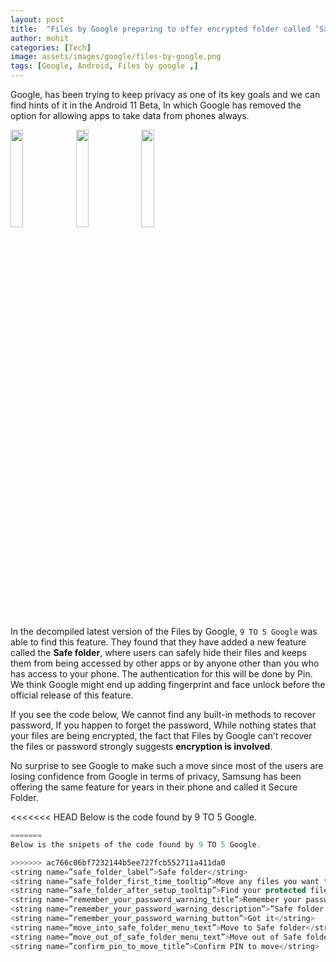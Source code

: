 ```yaml
---
layout: post
title:  "Files by Google preparing to offer encrypted folder called ‘Safe folder’:"
author: mohit
categories: [Tech]
image: assets/images/google/files-by-google.png
tags: [Google, Android, Files by google ,]
---
```


Google, has been trying to keep privacy as one of its key goals and we can find hints of it in the Android 11 Beta, In which Google has removed the option for allowing apps to take data from phones always.

<a href="{{site.baseurl}}/assets/images/google/files-by-google/xda-safe-folder-intro.jpg" data-lightbox="image-1" data-title="My caption"><img width="20%" src="{{site.baseurl}}/assets/images/google/files-by-google/xda-safe-folder-intro.jpg"></a>
<a href="{{site.baseurl}}/assets/images/google/files-by-google/xda-safe-folder-moving.jpg" data-lightbox="image-1" data-title="My caption"><img width="20%" src="{{site.baseurl}}/assets/images/google/files-by-google/xda-safe-folder-moving.jpg"></a>
<a href="{{site.baseurl}}/assets/images/google/files-by-google/xda-safe-folder-remember-password.jpg" data-lightbox="image-1" data-title="My caption"><img width="20%" src="{{site.baseurl}}/assets/images/google/files-by-google/xda-safe-folder-remember-password.jpg"></a>

In the decompiled latest version of the Files by Google, `9 TO 5 Google` was able to find this feature. They found that they have added a new feature called the **Safe folder**, where users can safely hide their files and keeps them from being accessed by other apps or by anyone other than you who has access to your phone. The authentication for this will be done by Pin. We think Google might end up adding fingerprint and face unlock before the official release of this feature.

If you see the code below, We cannot find any built-in methods to recover password, If you happen to forget the password, While nothing states that your files are being encrypted, the fact that Files by Google can’t recover the files or password strongly suggests **encryption is involved**.

No surprise to see Google to make such a move since most of the users are losing confidence from Google in terms of privacy, Samsung has been offering the same feature for years in their phone and called it Secure Folder.

<<<<<<< HEAD
Below is the code found by 9 TO 5 Google. 
```java
=======
Below is the snipets of the code found by 9 TO 5 Google.

>>>>>>> ac766c06bf7232144b5ee727fcb552711a411da0
<string name=”safe_folder_label”>Safe folder</string>
<string name=”safe_folder_first_time_tooltip”>Move any files you want to keep protected by a PIN to this folder.</string>
<string name=”safe_folder_after_setup_tooltip”>Find your protected files in this folder.</string>
<string name=”remember_your_password_warning_title”>Remember your password</string>
<string name=”remember_your_password_warning_description”>”Safe folder can’t be opened again if you forget the password.”</string>
<string name=”remember_your_password_warning_button”>Got it</string>
<string name=”move_into_safe_folder_menu_text”>Move to Safe folder</string>
<string name=”move_out_of_safe_folder_menu_text”>Move out of Safe folder</string>
<string name=”confirm_pin_to_move_title”>Confirm PIN to move</string>
```